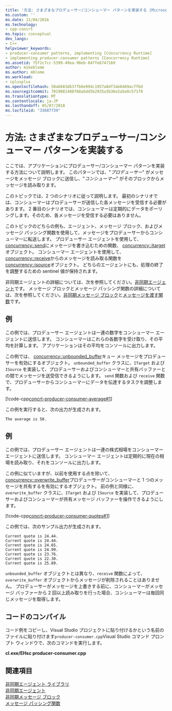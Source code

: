 ```yaml
---
title: '方法: さまざまなプロデューサー/コンシューマー パターンを実装する |Microsoft ドキュメント'
ms.custom: ''
ms.date: 11/04/2016
ms.technology:
- cpp-concrt
ms.topic: conceptual
dev_langs:
- C++
helpviewer_keywords:
- producer-consumer patterns, implementing [Concurrency Runtime]
- implementing producer-consumer patterns [Concurrency Runtime]
ms.assetid: 75f2c7cc-5399-49ea-98eb-847fe6747169
author: mikeblome
ms.author: mblome
ms.workload:
- cplusplus
ms.openlocfilehash: 50a6683db37fb6e994c1957a8df3ab6469acff6d
ms.sourcegitcommit: 7019081488f68abdd5b2935a3b36e2a5e8c571f8
ms.translationtype: MT
ms.contentlocale: ja-JP
ms.lasthandoff: 05/07/2018
ms.locfileid: "33687739"
---
```

# <a name="how-to-implement-various-producer-consumer-patterns"></a>方法: さまざまなプロデューサー/コンシューマー パターンを実装する
ここでは、アプリケーションにプロデューサー/コンシューマー パターンを実装する方法について説明します。 このパターンでは、"*プロデューサー*" がメッセージをメッセージ ブロックに送信し、"*コンシューマー*" がそのブロックからメッセージを読み取ります。  
  
 このトピックでは、2 つのシナリオに従って説明します。 最初のシナリオでは、コンシューマーはプロデューサーが送信した各メッセージを受信する必要があります。 2 番目のシナリオでは、コンシューマーは定期的にデータをポーリングします。そのため、各メッセージを受信する必要はありません。  
  
 このトピックのどちらの例も、エージェント、メッセージ ブロック、およびメッセージ パッシング関数を使用して、メッセージをプロデューサーからコンシューマーに転送します。 プロデューサー エージェントを使用して、 [concurrency::send](reference/concurrency-namespace-functions.md#send)にメッセージを書き込むための関数、 [concurrency::itarget](../../parallel/concrt/reference/itarget-class.md)オブジェクト。 コンシューマー エージェントを使用して、 [concurrency::receive](reference/concurrency-namespace-functions.md#receive)からのメッセージを読み取る関数を[concurrency::isource](../../parallel/concrt/reference/isource-class.md)オブジェクト。 どちらのエージェントにも、処理の終了を調整するための sentinel 値が保持されます。  
  
 非同期エージェントの詳細については、次を参照してください。[非同期エージェント](../../parallel/concrt/asynchronous-agents.md)です。 メッセージ ブロックとメッセージ パッシング関数の詳細については、次を参照してください。[非同期メッセージ ブロック](../../parallel/concrt/asynchronous-message-blocks.md)と[メッセージを渡す関数](../../parallel/concrt/message-passing-functions.md)です。  
  
## <a name="example"></a>例  
 この例では、プロデューサー エージェントは一連の数字をコンシューマー エージェントに送信します。 コンシューマーはこれらの各数字を受け取り、その平均を計算します。 アプリケーションはその平均をコンソールに出力します。  
  
 この例では、 [concurrency::unbounded_buffer](reference/unbounded-buffer-class.md)キュー メッセージをプロデューサーを有効にするオブジェクト。 `unbounded_buffer` クラスに、`ITarget` および `ISource` を実装して、プロデューサーおよびコンシューマーと共有バッファーとの間でメッセージを送受信できるようにします。 `send` 関数および `receive` 関数で、プロデューサーからコンシューマーにデータを伝達するタスクを調整します。  
  
 [!code-cpp[concrt-producer-consumer-average#1](../../parallel/concrt/codesnippet/cpp/how-to-implement-various-producer-consumer-patterns_1.cpp)]  
  
 この例を実行すると、次の出力が生成されます。  
  
```Output  
The average is 50.  
```  
  
## <a name="example"></a>例  
 この例では、プロデューサー エージェントは一連の株式相場をコンシューマー エージェントに送信します。 コンシューマー エージェントは定期的に現在の相場を読み取り、それをコンソールに出力します。  
  
 この例に似ていますが、以前を使用する点を除いて、 [concurrency::overwrite_buffer](../../parallel/concrt/reference/overwrite-buffer-class.md)プロデューサーがコンシューマーと 1 つのメッセージを共有するを有効にするオブジェクト。 前の例と同様に、`overwrite_buffer` クラスに、`ITarget` および `ISource` を実装して、プロデューサーおよびコンシューマーが共有メッセージ バッファーを操作できるようにします。  
  
 [!code-cpp[concrt-producer-consumer-quotes#1](../../parallel/concrt/codesnippet/cpp/how-to-implement-various-producer-consumer-patterns_2.cpp)]  
  
 この例では、次のサンプル出力が生成されます。  
  
```Output  
Current quote is 24.44.  
Current quote is 24.44.  
Current quote is 24.65.  
Current quote is 24.99.  
Current quote is 23.76.  
Current quote is 22.30.  
Current quote is 25.89.  
```  
  
 `unbounded_buffer` オブジェクトとは異なり、`receive` 関数によって、`overwrite_buffer` オブジェクトからメッセージが削除されることはありません。 プロデューサーがメッセージを上書きする前に、コンシューマーがメッセージ バッファーから 2 回以上読み取りを行った場合、コンシューマーは毎回同じメッセージを取得します。  
  
## <a name="compiling-the-code"></a>コードのコンパイル  
 コード例をコピーし、Visual Studio プロジェクトに貼り付けるかという名前のファイルに貼り付けます`producer-consumer.cpp`Visual Studio コマンド プロンプト ウィンドウで、次のコマンドを実行します。  
  
 **cl.exe/EHsc producer-consumer.cpp**  
  
## <a name="see-also"></a>関連項目  
 [非同期エージェント ライブラリ](../../parallel/concrt/asynchronous-agents-library.md)   
 [非同期エージェント](../../parallel/concrt/asynchronous-agents.md)   
 [非同期メッセージ ブロック](../../parallel/concrt/asynchronous-message-blocks.md)   
 [メッセージ パッシング関数](../../parallel/concrt/message-passing-functions.md)
